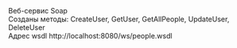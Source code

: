 <div>Веб-сервис Soap</div>
<div>Созданы методы: CreateUser, GetUser, GetAllPeople, UpdateUser, DeleteUser</div>
<div>Адрес wsdl http://localhost:8080/ws/people.wsdl</div>

